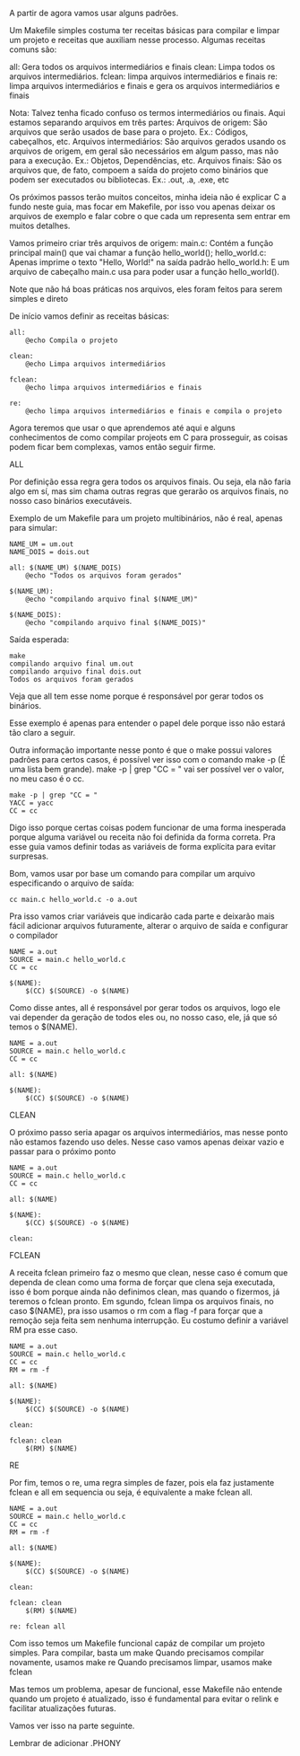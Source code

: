 A partir de agora vamos usar alguns padrões.

Um Makefile simples costuma ter receitas básicas para compilar e limpar um projeto e receitas que auxiliam nesse processo.
Algumas receitas comuns são:

all: Gera todos os arquivos intermediários e finais
clean: Limpa todos os arquivos intermediários.
fclean: limpa arquivos intermediários e finais
re: limpa arquivos intermediários e finais e gera os arquivos intermediários e finais

Nota:
Talvez tenha ficado confuso os termos intermediários ou finais.
Aqui estamos separando arquivos em três partes:
Arquivos de origem: São arquivos que serão usados de base para o projeto. Ex.: Códigos, cabeçalhos, etc.
Arquivos intermediários: São arquivos gerados usando os arquivos de origem, em geral são necessários em algum passo, mas não para a execução. Ex.: Objetos, Dependências, etc.
Arquivos finais: São os arquivos que, de fato, compoem a saída do projeto como binários que podem ser executados ou bibliotecas. Ex.: .out, .a, .exe, etc

Os próximos passos terão muitos conceitos, minha ideia não é explicar C a fundo neste guia, mas focar em Makefile, por isso vou apenas deixar os arquivos de exemplo e falar cobre o que cada um representa sem entrar em muitos detalhes.

Vamos primeiro criar três arquivos de origem:
main.c: Contém a função principal main() que vai chamar a função hello_world();
hello_world.c: Apenas imprime o texto "Hello, World!" na saída padrão
hello_world.h: E um arquivo de cabeçalho main.c usa para poder usar a função hello_world().

Note que não há boas práticas nos arquivos, eles foram feitos para serem simples e direto

De início vamos definir as receitas básicas:

```make
all:
	@echo Compila o projeto

clean:
	@echo Limpa arquivos intermediários

fclean:
	@echo limpa arquivos intermediários e finais

re:
	@echo limpa arquivos intermediários e finais e compila o projeto
```

Agora teremos que usar o que aprendemos até aqui e alguns conhecimentos de como compilar projeots em C para prosseguir, as coisas podem ficar bem complexas, vamos então seguir firme.

ALL

Por definição essa regra gera todos os arquivos finais. Ou seja, ela não faria algo em sí, mas sim chama outras regras que gerarão os arquivos finais, no nosso caso binários executáveis.

Exemplo de um Makefile para um projeto multibinários, não é real, apenas para simular:

```make
NAME_UM = um.out
NAME_DOIS = dois.out

all: $(NAME_UM) $(NAME_DOIS)
	@echo "Todos os arquivos foram gerados"

$(NAME_UM):
	@echo "compilando arquivo final $(NAME_UM)"

$(NAME_DOIS):
	@echo "compilando arquivo final $(NAME_DOIS)"

```

Saída esperada:
```
make
compilando arquivo final um.out
compilando arquivo final dois.out
Todos os arquivos foram gerados
```

Veja que all tem esse nome porque é responsável por gerar todos os binários.

Esse exemplo é apenas para entender o papel dele porque isso não estará tão claro a seguir.

Outra informação importante nesse ponto é que o make possui valores padrões para certos casos, é possível ver isso com o comando make -p (É uma lista bem grande). make -p | grep "CC = " vai ser possível ver o valor, no meu caso é o cc.


```
make -p | grep "CC = "
YACC = yacc
CC = cc
```
Digo isso porque certas coisas podem funcionar de uma forma inesperada porque alguma variável ou receita não foi definida da forma correta. Pra esse guia vamos definir todas as variáveis de forma explícita para evitar surpresas.

Bom, vamos usar por base um comando para compilar um arquivo especificando o arquivo de saída:
```
cc main.c hello_world.c -o a.out
```

Pra isso vamos criar variáveis que indicarão cada parte e deixarão mais fácil adicionar arquivos futuramente, alterar o arquivo de saída e configurar o compilador

```
NAME = a.out
SOURCE = main.c hello_world.c
CC = cc

$(NAME):
	$(CC) $(SOURCE) -o $(NAME)

```

Como disse antes, all é responsável por gerar todos os arquivos, logo ele vai depender da geração de todos eles ou, no nosso caso, ele, já que só temos o $(NAME).

```
NAME = a.out
SOURCE = main.c hello_world.c
CC = cc

all: $(NAME)

$(NAME):
	$(CC) $(SOURCE) -o $(NAME)

```

CLEAN

O próximo passo seria apagar os arquivos intermediários, mas nesse ponto não estamos fazendo uso deles. Nesse caso vamos apenas deixar vazio e passar para o próximo ponto

```
NAME = a.out
SOURCE = main.c hello_world.c
CC = cc

all: $(NAME)

$(NAME):
	$(CC) $(SOURCE) -o $(NAME)

clean:

```

FCLEAN

A receita fclean primeiro faz o mesmo que clean, nesse caso é comum que dependa de clean como uma forma de forçar que clena seja executada, isso é bom porque ainda não definimos clean, mas quando o fizermos, já teremos o fclean pronto.
Em sgundo, fclean limpa os arquivos finais, no caso $(NAME), pra isso usamos o rm com a flag -f para forçar que a remoção seja feita sem nenhuma interrupção. Eu costumo definir a variável RM pra esse caso.

```
NAME = a.out
SOURCE = main.c hello_world.c
CC = cc
RM = rm -f

all: $(NAME)

$(NAME):
	$(CC) $(SOURCE) -o $(NAME)

clean:

fclean: clean
	$(RM) $(NAME)

```

RE

Por fim, temos o re, uma regra simples de fazer, pois ela faz justamente fclean e all em sequencia ou seja, é equivalente a make fclean all.

```
NAME = a.out
SOURCE = main.c hello_world.c
CC = cc
RM = rm -f

all: $(NAME)

$(NAME):
	$(CC) $(SOURCE) -o $(NAME)

clean:

fclean: clean
	$(RM) $(NAME)

re: fclean all

```

Com isso temos um Makefile funcional capáz de compilar um projeto simples.
Para compilar, basta um make
Quando precisamos compilar novamente, usamos make re
Quando precisamos limpar, usamos make fclean

Mas temos um problema, apesar de funcional, esse Makefile não entende quando um projeto é atualizado, isso é fundamental para evitar o relink e facilitar atualizações futuras.

Vamos ver isso na parte seguinte.

Lembrar de adicionar .PHONY